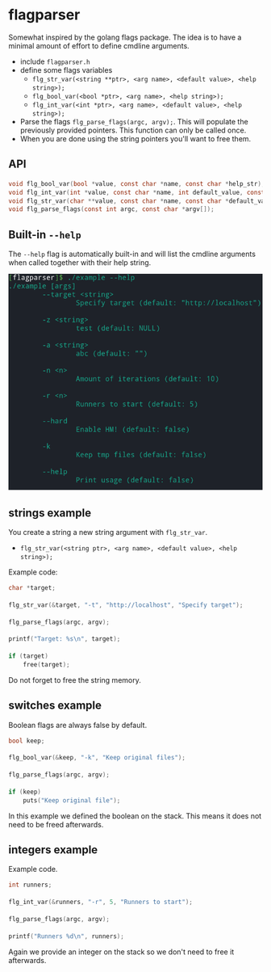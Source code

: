 
# flagparser

Somewhat inspired by the golang flags package. 
The idea is to have a minimal amount of effort to define cmdline 
arguments.

- include `flagparser.h`
- define some flags variables
  - `flg_str_var(<string **ptr>, <arg name>, <default value>, <help string>);`
  - `flg_bool_var(<bool *ptr>, <arg name>, <help string>);`
  - `flg_int_var(<int *ptr>, <arg name>, <default value>, <help string>);`
- Parse the flags `flg_parse_flags(argc, argv);`. This will populate the previously provided pointers. This function can only be called once.
- When you are done using the string pointers you'll want to free them.

## API

```c
void flg_bool_var(bool *value, const char *name, const char *help_str);
void flg_int_var(int *value, const char *name, int default_value, const char *help_str);
void flg_str_var(char **value, const char *name, const char *default_value, const char *help_str);
void flg_parse_flags(const int argc, const char *argv[]);
```

## Built-in `--help`

The `--help` flag is automatically built-in and will list the cmdline 
arguments when called together with their help string.

![built-in help example](images/example-help.png)

## strings example

You create a string a new string argument with `flg_str_var`.

- `flg_str_var(<string ptr>, <arg name>, <default value>, <help string>);`

Example code:

```c
char *target;

flg_str_var(&target, "-t", "http://localhost", "Specify target");

flg_parse_flags(argc, argv);

printf("Target: %s\n", target);

if (target)
    free(target);
```

Do not forget to free the string memory.


## switches example

Boolean flags are always false by default.

```c
bool keep;

flg_bool_var(&keep, "-k", "Keep original files");

flg_parse_flags(argc, argv);

if (keep)
    puts("Keep original file");      
```

In this example we defined the boolean on the stack. 
This means it does not need to be freed afterwards.

## integers example

Example code.

```c
int runners;

flg_int_var(&runners, "-r", 5, "Runners to start");

flg_parse_flags(argc, argv);

printf("Runners %d\n", runners);
```

Again we provide an integer on the stack so we don't need
to free it afterwards.